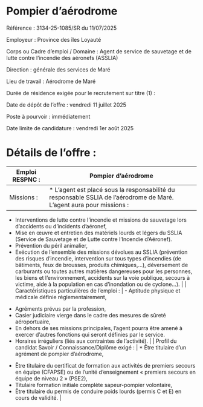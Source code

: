 
# Pompier d’aérodrome

Référence : 3134-25-1085/SR du 11/07/2025

Employeur : Province des îles Loyauté

Corps ou Cadre d’emploi / Domaine : Agent de service de sauvetage et de lutte contre l’incendie des aéronefs (ASSLIA)

Direction : générale des services de Maré

Lieu de travail : Aérodrome de Maré

Durée de résidence exigée pour le recrutement sur titre (1) :

Date de dépôt de l’offre : vendredi 11 juillet 2025

Poste à pourvoir : immédiatement

Date limite de candidature : vendredi 1er août 2025

# Détails de l’offre :

| Emploi RESPNC :                                          | Pompier d’aérodrome                                                                                                                                                                                                                                                                                                                                                                                                                                                                                                                                                                                                                                                                                                                                                                                                                   |
| -------------------------------------------------------- | ------------------------------------------------------------------------------------------------------------------------------------------------------------------------------------------------------------------------------------------------------------------------------------------------------------------------------------------------------------------------------------------------------------------------------------------------------------------------------------------------------------------------------------------------------------------------------------------------------------------------------------------------------------------------------------------------------------------------------------------------------------------------------------------------------------------------------------- |
| Missions :                                               | * L’agent est placé sous la responsabilité du responsable SSLIA de l’aérodrome de Maré. L’agent aura pour missions :
* Interventions de lutte contre l’incendie et missions de sauvetage lors d’accidents ou d’incidents d’aéronef,
* Mise en œuvre et entretien des matériels lourds et légers du SSLIA (Service de Sauvetage et de Lutte contre l’Incendie d’Aéronef).
* Prévention du péril animalier,
* Exécution de l’ensemble des missions dévolues au SSLIA (prévention des risques d’incendie, intervention sur tous types d’incendies (de bâtiments, feux de brousses, produits chimiques,…), déversement de carburants ou toutes autres matières dangereuses pour les personnes, les biens et l’environnement, accidents sur la voie publique, secours à victime, aide à la population en cas d’inondation ou de cyclone…). |
| Caractéristiques particulières de l’emploi :             | - Aptitude physique et médicale définie réglementairement,
- Agréments prévus par la profession,
- Casier judiciaire vierge dans le cadre des mesures de sûreté aéroportuaire,
- En dehors de ses missions principales, l’agent pourra être amené à exercer d’autres fonctions qui seront définies par le service.
- Horaires irréguliers (liés aux contraintes de l’activité).                                                                                                                                                                                                                                                                                                                                                                                                                                                       |
| Profil du candidat Savoir / Connaissance/Diplôme exigé : | * Être titulaire d’un agrément de pompier d’aérodrome,
* Être titulaire du certificat de formation aux activités de premiers secours en équipe (CFAPSE) ou de l’unité d’enseignement « premiers secours en équipe de niveau 2 » (PSE2),
* Titulaire formation initiale complète sapeur-pompier volontaire,
* Être titulaire du permis de conduire poids lourds (permis C et E) en cours de validité.                                                                                                                                                                                                                                                                                                                                                                                                                                  |